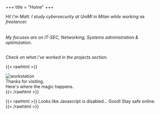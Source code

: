 +++
title = "Home"
+++

_Hi! I'm Matt. I study cybersecurity at UniMI in Milan while working as freelancer._ <br>   
<br> _My focuses are on IT-SEC, Networking, Systems administration & optimization._ <br> 
<br>
 
 _Check on what i've worked in the projects section._
 
{{< rawhtml >}}
<html>
<head>
<style>

.container2 {
  position: relative;
  margin-left: auto;
  margin-right: auto;
  margin-bottom: 15px;
  
}

.image2 {
  display: block;
  width: 100%;
  height: auto;
  max-width: 100%;
  margin-left: auto;
  margin-right: auto;
}

.overlay2 {
  position: absolute;
  bottom: 100%;
  left: 0;
  right: 0;
  background-color: gray;
  overflow: hidden;
  width: 100%;
  height: 0;
  transition: .5s ease;
}

.container2:hover .overlay2 {
  bottom: 0;
  height: 100%;
}

.text3 {
  white-space: nowrap; 
  color: white;
  font-size: 95%;
  font-family: Raleway;
  position: absolute;
  overflow: hidden;
  top: 50%;
  left: 50%;
  transform: translate(-50%, -50%);
  -ms-transform: translate(-50%, -50%);
}
</style>
</head>

<body>

<div class="container2">
<img class="image2" src="img/workstations.png" alt="workstation">
  <div class="overlay2">
    <div class="text3">Thanks for visiting. <br> Here's where the magic happens.</div>
  </div>
</div>
</body>
</html>
{{< /rawhtml >}}

{{< rawhtml >}}
 		<noscript> Looks like Javascript is disabled... Good! Stay safe online. </noscript>
{{< /rawhtml >}}